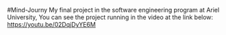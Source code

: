 #Mind-Journy
My final project in the software engineering program at Ariel University, 
You can see the project running in the video at the link below:
https://youtu.be/02DqjDyYE6M
